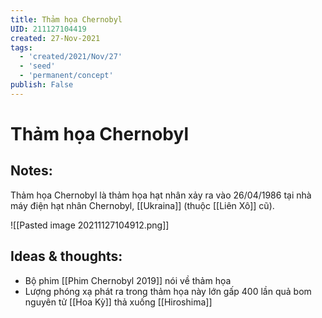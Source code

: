```yaml
---
title: Thảm họa Chernobyl
UID: 211127104419
created: 27-Nov-2021
tags:
  - 'created/2021/Nov/27'
  - 'seed'
  - 'permanent/concept'
publish: False
---
```

# Thảm họa Chernobyl

## Notes:
Thảm họa Chernobyl là thảm họa hạt nhân xảy ra vào 26/04/1986 tại nhà máy điện hạt nhân Chernobyl, [[Ukraina]] (thuộc [[Liên Xô]] cũ).

![[Pasted image 20211127104912.png]]

## Ideas & thoughts:
- Bộ phim [[Phim Chernobyl 2019]] nói về thảm họa
- Lượng phóng xạ phát ra trong thảm họa này lớn gấp 400 lần quả bom nguyên tử [[Hoa Kỳ]] thả xuống [[Hiroshima]]
